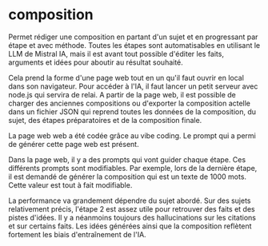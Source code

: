 # composition
Permet rédiger une composition en partant d'un sujet et en progressant par étape et avec méthode. Toutes les étapes sont automatisables en utilisant le LLM de Mistral IA, mais il est avant tout possible d'éditer les faits, arguments et idées pour aboutir au résultat souhaité.

Cela prend la forme d'une page web tout en un qu'il faut ouvrir en local dans son navigateur. Pour accéder à l'IA, il faut lancer un petit serveur avec node.js qui servira de relai. A partir de la page web, il est possible de charger des anciennes compositions ou d'exporter la composition actelle dans un fichier JSON qui reprend toutes les données de la composition, du sujet, des étapes préparatoires et de la composition finale.

La page web web a été codée grâce au vibe coding. Le prompt qui a permi de générer cette page web est présent.

Dans la page web, il y a des prompts qui vont guider chaque étape. Ces différents prompts sont modifiables. Par exemple, lors de la dernière étape, il est demandé de générer la composition qui est un texte de 1000 mots. Cette valeur est tout à fait modifiable.

La performance va grandement dépendre du sujet abordé. Sur des sujets relativement précis, l'étape 2 est assez utile pour retrouver des faits et des pistes d'idées. Il y a néanmoins toujours des hallucinations sur les citations et sur certains faits. Les idées générées ainsi que la composition reflètent fortement les biais d'entraînement de l'IA.



